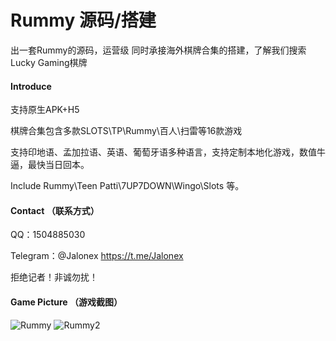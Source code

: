 # Rummy 源码/搭建
出一套Rummy的源码，运营级
同时承接海外棋牌合集的搭建，了解我们搜索Lucky Gaming棋牌

#### Introduce
支持原生APK+H5

棋牌合集包含多款SLOTS\TP\Rummy\百人\扫雷等16款游戏

支持印地语、孟加拉语、英语、葡萄牙语多种语言，支持定制本地化游戏，数值牛逼，最快当日回本。

Include Rummy\Teen Patti\7UP7DOWN\Wingo\Slots 等。


#### Contact （联系方式）
QQ：1504885030

Telegram：@Jalonex https://t.me/Jalonex

拒绝记者！非诚勿扰！

#### Game Picture （游戏截图）
![Rummy](https://user-images.githubusercontent.com/90822325/224591003-5e79e9b5-0c75-40dd-86a3-4989a88ec77a.jpg)
![Rummy2](https://user-images.githubusercontent.com/90822325/224591013-aeaec936-5643-4596-b41e-5bdc7d0ac24f.jpg)
